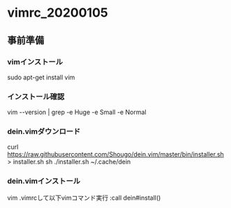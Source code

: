 # vimrc_20200105


## 事前準備

### vimインストール
sudo apt-get install vim

### インストール確認
vim --version | grep -e Huge -e Small -e Normal

### dein.vimダウンロード
curl https://raw.githubusercontent.com/Shougo/dein.vim/master/bin/installer.sh > installer.sh
sh ./installer.sh ~/.cache/dein

### dein.vimインストール
vim .vimrcして以下vimコマンド実行
:call dein#install()
